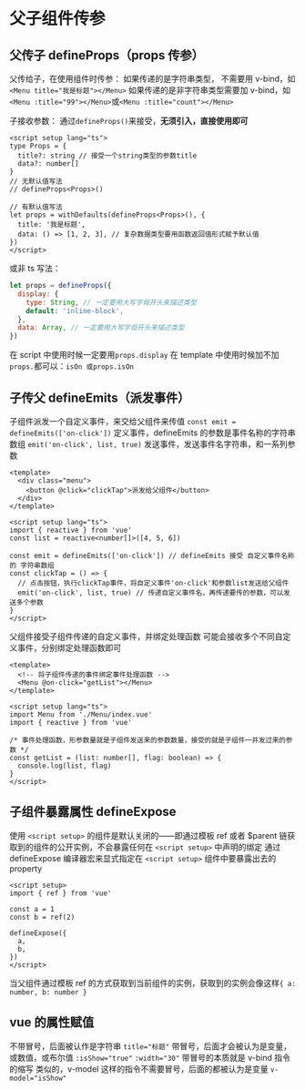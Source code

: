 # 父子组件传参

## 父传子 defineProps（props 传参）

父传给子，在使用组件时传参：
如果传递的是字符串类型， 不需要用 v-bind，如 `<Menu title="我是标题"></Menu>`
如果传递的是非字符串类型需要加 v-bind，如`<Menu :title="99"></Menu>`或`<Menu :title="count"></Menu>`

子接收参数：
通过`defineProps()`来接受，**无须引入，直接使用即可**

```vue
<script setup lang="ts">
type Props = {
  title?: string // 接受一个string类型的参数title
  data?: number[]
}
// 无默认值写法
// defineProps<Props>()

// 有默认值写法
let props = withDefaults(defineProps<Props>(), {
  title: '我是标题',
  data: () => [1, 2, 3], // 复杂数据类型要用函数返回值形式赋予默认值
})
</script>
```

或非 ts 写法：

```js
let props = defineProps({
  display: {
    type: String, // 一定要用大写字母开头来描述类型
    default: 'inline-block',
  },
  data: Array, // 一定要用大写字母开头来描述类型
})
```

在 script 中使用时候一定要用`props.display`
在 template 中使用时候加不加`props.`都可以：`isOn 或props.isOn`

## 子传父 defineEmits（派发事件）

子组件派发一个自定义事件，来交给父组件来传值
`const emit = defineEmits(['on-click'])` 定义事件，defineEmits 的参数是事件名称的字符串数组
`emit('on-click', list, true)` 发送事件，发送事件名字符串，和一系列参数

```vue
<template>
  <div class="menu">
    <button @click="clickTap">派发给父组件</button>
  </div>
</template>

<script setup lang="ts">
import { reactive } from 'vue'
const list = reactive<number[]>([4, 5, 6])

const emit = defineEmits(['on-click']) // defineEmits 接受 自定义事件名称 的 字符串数组
const clickTap = () => {
  // 点击按钮，执行clickTap事件，将自定义事件'on-click'和参数list发送给父组件
  emit('on-click', list, true) // 传递自定义事件名，再传递要传的参数，可以发送多个参数
}
</script>
```

父组件接受子组件传递的自定义事件，并绑定处理函数
可能会接收多个不同自定义事件，分别绑定处理函数即可

```vue
<template>
  <!-- 将子组件传递的事件绑定事件处理函数 -->
  <Menu @on-click="getList"></Menu>
</template>

<script setup lang="ts">
import Menu from './Menu/index.vue'
import { reactive } from 'vue'

/* 事件处理函数，形参数量就是子组件发送来的参数数量，接受的就是子组件一并发过来的参数 */
const getList = (list: number[], flag: boolean) => {
  console.log(list, flag)
}
</script>
```

## 子组件暴露属性 defineExpose

使用 `<script setup>` 的组件是默认关闭的——即通过模板 ref 或者 $parent 链获取到的组件的公开实例，不会暴露任何在 `<script setup>` 中声明的绑定
通过 defineExpose 编译器宏来显式指定在 `<script setup>` 组件中要暴露出去的 property

```vue
<script setup>
import { ref } from 'vue'

const a = 1
const b = ref(2)

defineExpose({
  a,
  b,
})
</script>
```

当父组件通过模板 ref 的方式获取到当前组件的实例，获取到的实例会像这样`{ a: number, b: number }`

## vue 的属性赋值

不带冒号，后面被认作是字符串 `title="标题"`
带冒号，后面才会被认为是变量，或数值，或布尔值 `:isShow="true"` `:width="30"`
带冒号的本质就是 v-bind 指令的缩写
类似的，v-model 这样的指令不需要冒号，后面的都被认为是变量 `v-model="isShow"`
